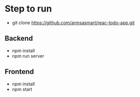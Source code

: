# Step to run

- git clone https://github.com/armsasmart/reac-todo-app.git

## Backend
- npm install
- npm run server

## Frontend
- npm install
- npm start
